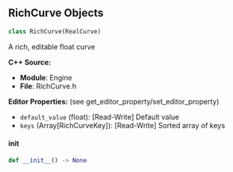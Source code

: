 ## RichCurve Objects

```python
class RichCurve(RealCurve)
```

A rich, editable float curve

**C++ Source:**

- **Module**: Engine
- **File**: RichCurve.h

**Editor Properties:** (see get_editor_property/set_editor_property)

- ``default_value`` (float):  [Read-Write] Default value
- ``keys`` (Array[RichCurveKey]):  [Read-Write] Sorted array of keys

<a id="unreal.RichCurve.__init__"></a>

#### __init__

```python
def __init__() -> None
```

<a id="unreal.PropertyEditTestTextStruct"></a>